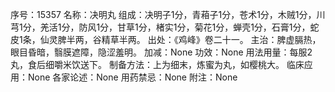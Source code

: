 序号：15357
名称：决明丸
组成：决明子1分，青葙子1分，苍术1分，木贼1分，川芎1分，羌活1分，防风1分，甘草1分，楮实1分，菊花1分，蝉壳1分，石膏1分，蛇皮1条，仙灵脾半两，谷精草半两。
出处：《鸡峰》卷二十一。
主治：脾虚膈热，眼目昏暗，翳膜遮障，隐涩羞明。
加减：None
功效：None
用法用量：每服2丸，食后细嚼米饮送下。
制备方法：上为细末，炼蜜为丸，如樱桃大。
临床应用：None
各家论述：None
用药禁忌：None
附注：None
